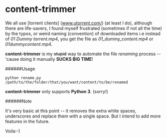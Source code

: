 # content-trimmer

We all use [torrent clients] (www.utorrent.com/) (at least I do), although there are life-savers, I found myself frustrated (sometimes if not all the time) by the typos, or weird naming (convention) of downloaded items i.e instead of *01 Dummy torrent.mp4*, you get the file as *01_dummy_content.mp4* or *01dummycontent.mp4*. 

**content-trimmer** is my ~~stupid~~ way to automate the file *renaming* process -- 'cause doing it manually **SUCKS BIG TIME**! 

######Usage

`python rename.py /path/to/the/folder/that/you/want/content/to/be/renamed`

**content-trimmer** only supports **Python 3**. (sorry!)

######Note

It's very basic at this point -- it removes the extra white spaces, underscores and replace them with a single space. But I intend to add more features in the future.


Voila:-)
